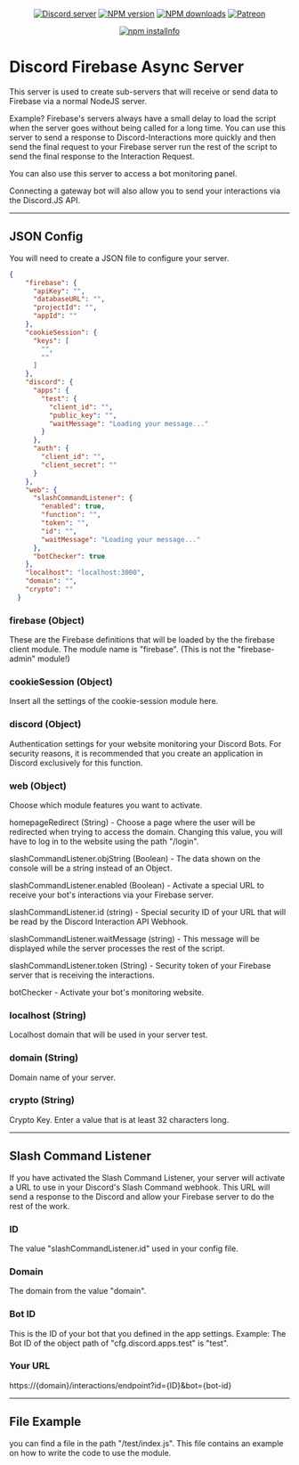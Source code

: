 <div align="center">
<p>
    <a href="https://discord.gg/TgHdvJd"><img src="https://img.shields.io/discord/413193536188579841?color=7289da&logo=discord&logoColor=white" alt="Discord server" /></a>
    <a href="https://www.npmjs.com/package/@tinypudding/discord-firebase-async-server"><img src="https://img.shields.io/npm/v/@tinypudding/discord-firebase-async-server.svg?maxAge=3600" alt="NPM version" /></a>
    <a href="https://www.npmjs.com/package/@tinypudding/discord-firebase-async-server"><img src="https://img.shields.io/npm/dt/@tinypudding/discord-firebase-async-server.svg?maxAge=3600" alt="NPM downloads" /></a>
    <a href="https://www.patreon.com/JasminDreasond"><img src="https://img.shields.io/badge/donate-patreon-F96854.svg" alt="Patreon" /></a>
</p>
<p>
    <a href="https://nodei.co/npm/@tinypudding/discord-firebase-async-server/"><img src="https://nodei.co/npm/@tinypudding/discord-firebase-async-server.png?downloads=true&stars=true" alt="npm installnfo" /></a>
</p>
</div>

# Discord Firebase Async Server
This server is used to create sub-servers that will receive or send data to Firebase via a normal NodeJS server.

Example? Firebase's servers always have a small delay to load the script when the server goes without being called for a long time. You can use this server to send a response to Discord-Interactions more quickly and then send the final request to your Firebase server run the rest of the script to send the final response to the Interaction Request.

You can also use this server to access a bot monitoring panel.

Connecting a gateway bot will also allow you to send your interactions via the Discord.JS API.

<hr/>

## JSON Config
You will need to create a JSON file to configure your server.
```json
{
    "firebase": {
      "apiKey": "",
      "databaseURL": "",
      "projectId": "",
      "appId": ""
    },
    "cookieSession": {
      "keys": [
        "",
        ""
      ]
    },
    "discord": {
      "apps": {
        "test": {
          "client_id": "",
          "public_key": "",
          "waitMessage": "Loading your message..."
        }
      },
      "auth": {
        "client_id": "",
        "client_secret": ""
      }
    },
    "web": {
      "slashCommandListener": {
        "enabled": true,
        "function": "",
        "token": "",
        "id": "",
        "waitMessage": "Loading your message..."
      },
      "botChecker": true
    },
    "localhost": "localhost:3000",
    "domain": "",
    "crypto": ""
  }
  ```

### firebase (Object)
These are the Firebase definitions that will be loaded by the the firebase client module. The module name is "firebase". (This is not the "firebase-admin" module!)

### cookieSession (Object)
Insert all the settings of the cookie-session module here.

### discord (Object)
Authentication settings for your website monitoring your Discord Bots. 
For security reasons, it is recommended that you create an application in Discord exclusively for this function.

### web (Object)
Choose which module features you want to activate.

homepageRedirect (String) - Choose a page where the user will be redirected when trying to access the domain. Changing this value, you will have to log in to the website using the path "/login".

slashCommandListener.objString (Boolean) - The data shown on the console will be a string instead of an Object.

slashCommandListener.enabled (Boolean) - Activate a special URL to receive your bot's interactions via your Firebase server.

slashCommandListener.id (string) - Special security ID of your URL that will be read by the Discord Interaction API Webhook.

slashCommandListener.waitMessage (string) - This message will be displayed while the server processes the rest of the script.

slashCommandListener.token (String) - Security token of your Firebase server that is receiving the interactions.

botChecker - Activate your bot's monitoring website.

### localhost (String)
Localhost domain that will be used in your server test.

### domain (String)
Domain name of your server.

### crypto (String)
Crypto Key. Enter a value that is at least 32 characters long.

<hr/>

##  Slash Command Listener
If you have activated the Slash Command Listener, your server will activate a URL to use in your Discord's Slash Command webhook.
This URL will send a response to the Discord and allow your Firebase server to do the rest of the work.

### ID
The value "slashCommandListener.id" used in your config file.

### Domain
The domain from the value "domain".

### Bot ID
This is the ID of your bot that you defined in the app settings. Example: The Bot ID of the object path of "cfg.discord.apps.test" is "test".

### Your URL
https://{domain}/interactions/endpoint?id={ID}&bot={bot-id}

<hr/>

## File Example
you can find a file in the path "/test/index.js". This file contains an example on how to write the code to use the module.